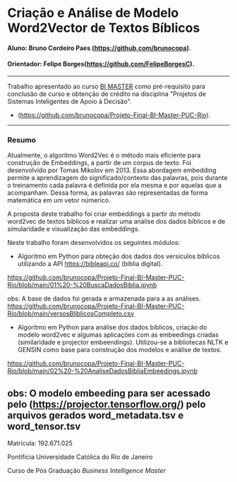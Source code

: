 # Criação e Análise de Modelo Word2Vector de Textos Bíblicos 

#### Aluno: Bruno Cordeiro Paes (https://github.com/brunocopa).
#### Orientador: Felipe Borges(https://github.com/FelipeBorgesC).

---

Trabalho apresentado ao curso [BI MASTER](https://ica.puc-rio.ai/bi-master) como pré-requisito para conclusão de curso e obtenção de crédito na disciplina "Projetos de Sistemas Inteligentes de Apoio à Decisão".

- (https://github.com/brunocopa/Projeto-Final-BI-Master-PUC-Rio). 

---

### Resumo


Atualmente, o algoritmo Word2Vec é o método mais eficiente para construção de Embeddings, a partir de um corpus de texto. Foi desenvolvido por Tomas Mikolov em 2013. Essa abordagem embedding permite a aprendizagem do significado/contexto das palavras, pois durante o treinamento cada palavra é definida por ela mesma e por aquelas que a acompanham. Dessa forma, as palavras são representadas de forma matemática em um vetor númerico. 

A proposta deste trabalho foi criar embeddings a partir do método word2vec de textos bíblicos e realizar uma análise dos dados bíblicos e de simularidade e visualização das embeddings.

Neste trabalho foram desenvolvidos os seguintes módulos:
- Algoritmo em Python para obteção dos dados dos versículos bíblicos utilizando a API https://bibleapi.co/ (bíblia digital). 

https://github.com/brunocopa/Projeto-Final-BI-Master-PUC-Rio/blob/main/01%20-%20BuscaDadosBiblia.ipynb

obs: A base de dados foi gerada e armazenada para a as análises.  https://github.com/brunocopa/Projeto-Final-BI-Master-PUC-Rio/blob/main/versosBliblicosCompleto.csv

- Algoritmo em Python para análise dos dados bíblicos, criação do modelo word2vec e algumas aplicações com as embeedings criadas (similaridade e projector embeendings). Utilizou-se a bibliotecas NLTK e GENSIN como base para construção dos modelos e análise de textos.

https://github.com/brunocopa/Projeto-Final-BI-Master-PUC-Rio/blob/main/02%20-%20AnaliseDadosBibliaEmbeedings.ipynb

obs: O modelo embeeding para ser acessado pelo (https://projector.tensorflow.org/) pelo arquivos gerados word_metadata.tsv e word_tensor.tsv
---

Matrícula: 192.671.025

Pontifícia Universidade Católica do Rio de Janeiro

Curso de Pós Graduação *Business Intelligence Master*

